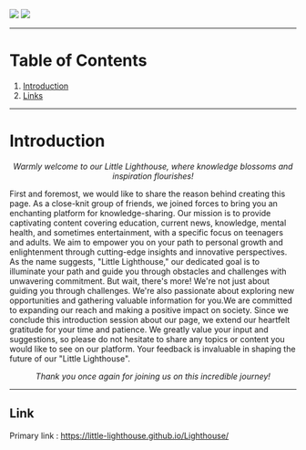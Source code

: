 <img src="https://img.shields.io/github/commit-activity/m/Little-Lighthouse/Lighthouse?style=plastic"> <a href="https://hits.seeyoufarm.com"><img src="https://hits.seeyoufarm.com/api/count/incr/badge.svg?url=https%3A%2F%2Fgithub.com%2FNyanKaungSet%2FLorem_Ipsum%2F&count_bg=%2379C83D&title_bg=%23555555&icon=&icon_color=%23E7E7E7&title=Hits&edge_flat=false"/></a>
<hr>

# Table of Contents
1. [Introduction](#introduction)
2. [Links](#link)
-----

# Introduction
<p align=center><em><bold>Warmly welcome to our Little Lighthouse, where knowledge blossoms and inspiration flourishes!</bold></em></p>
First and foremost, we would like to share the reason behind creating this page. As a close-knit group of friends, we joined forces to bring you an enchanting platform for knowledge-sharing. Our mission is to provide captivating content covering education, current news, knowledge, mental health, and sometimes entertainment, with a specific focus on teenagers and adults. We aim to empower you on your path to personal growth and enlightenment through cutting-edge insights and innovative perspectives.
As the name suggests, "Little Lighthouse," our dedicated goal is to illuminate your path and guide you through obstacles and challenges with unwavering commitment. But wait, there's more! We're not just about guiding you through challenges. We're also passionate about exploring new opportunities and gathering valuable information for you.We are committed to expanding our reach and making a positive impact on society.
Since we conclude this introduction session about our page, we extend our heartfelt gratitude for your time and patience. We greatly value your input and suggestions, so please do not hesitate to share any topics or content you would like to see on our platform. Your feedback is invaluable in shaping the future of our "Little Lighthouse".<br>
<p align=center><em><bold>Thank you once again for joining us on this incredible journey!</bold></em><p>

-----

## Link
Primary link : https://little-lighthouse.github.io/Lighthouse/<br>
